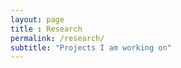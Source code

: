```yaml
--- 
layout: page 
title : Research 
permalink: /research/
subtitle: "Projects I am working on" 
---
```


